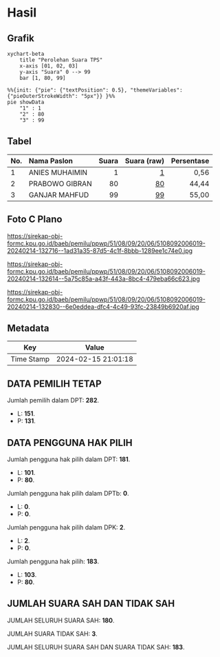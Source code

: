 # Hasil

## Grafik

```mermaid
xychart-beta
    title "Perolehan Suara TPS"
    x-axis [01, 02, 03]
    y-axis "Suara" 0 --> 99
    bar [1, 80, 99]
```

```mermaid
%%{init: {"pie": {"textPosition": 0.5}, "themeVariables": {"pieOuterStrokeWidth": "5px"}} }%%
pie showData
    "1" : 1
    "2" : 80
    "3" : 99
```

## Tabel

| No. | Nama Paslon    | Suara | Suara (raw) | Persentase |
|:--- |:-------------- | -----:| -----------:| ----------:|
| 1   | ANIES MUHAIMIN | 1     | [1][p-1]    | 0,56       |
| 2   | PRABOWO GIBRAN | 80    | [80][p-2]   | 44,44      |
| 3   | GANJAR MAHFUD  | 99    | [99][p-3]   | 55,00      |


[p-1]: https://github.com/gigit-pemilu/pemilu-2024-51-bali/blob/main/pilpres/hitung-suara/sub/51-bali/sub/08-buleleng/sub/09-tejakula/sub/2006-tejakula/sub/019-tps/sub/paslon-1.txt
[p-2]: https://github.com/gigit-pemilu/pemilu-2024-51-bali/blob/main/pilpres/hitung-suara/sub/51-bali/sub/08-buleleng/sub/09-tejakula/sub/2006-tejakula/sub/019-tps/sub/paslon-2.txt
[p-3]: https://github.com/gigit-pemilu/pemilu-2024-51-bali/blob/main/pilpres/hitung-suara/sub/51-bali/sub/08-buleleng/sub/09-tejakula/sub/2006-tejakula/sub/019-tps/sub/paslon-3.txt

## Foto C Plano

https://sirekap-obj-formc.kpu.go.id/baeb/pemilu/ppwp/51/08/09/20/06/5108092006019-20240214-132716--1ad31a35-87d5-4c1f-8bbb-1289ee1c74e0.jpg

https://sirekap-obj-formc.kpu.go.id/baeb/pemilu/ppwp/51/08/09/20/06/5108092006019-20240214-132614--5a75c85a-a43f-443a-8bc4-479eba66c623.jpg

https://sirekap-obj-formc.kpu.go.id/baeb/pemilu/ppwp/51/08/09/20/06/5108092006019-20240214-132830--6e0eddea-dfc4-4c49-93fc-23849b6920af.jpg


## Metadata

| Key        | Value               |
| ---------- | ------------------- |
| Time Stamp | 2024-02-15 21:01:18 |


## DATA PEMILIH TETAP

Jumlah pemilih dalam DPT: **282**.
 * L: **151**.
 * P: **131**.

## DATA PENGGUNA HAK PILIH

Jumlah pengguna hak pilih dalam DPT: **181**.
 * L: **101**.
 * P: **80**.

Jumlah pengguna hak pilih dalam DPTb: **0**.
 * L: **0**.
 * P: **0**.

Jumlah pengguna hak pilih dalam DPK: **2**.
 * L: **2**.
 * P: **0**.

Jumlah pengguna hak pilih: **183**.
 * L: **103**.
 * P: **80**.

## JUMLAH SUARA SAH DAN TIDAK SAH

JUMLAH SELURUH SUARA SAH: **180**.

JUMLAH SUARA TIDAK SAH: **3**.

JUMLAH SELURUH SUARA SAH DAN SUARA TIDAK SAH: **183**.


